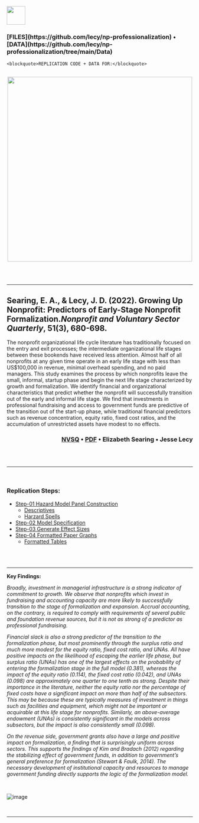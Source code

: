 

<br>
<br>


<div class="row">
  <div class="column">
    <img height=50 src="https://cdn.jsdelivr.net/gh/devicons/devicon/icons/github/github-original.svg"/> <h3>[FILES](https://github.com/lecy/np-professionalization) •     [DATA](https://github.com/lecy/np-professionalization/tree/main/Data) </h3>

    <blockquote>REPLICATION CODE + DATA FOR:</blockquote>
  </div>
  
  <div class="column">
   <p align="center">
   <img src="https://raw.githubusercontent.com/lecy/np-professionalization/main/Results/effect-sizes.png" width="500" />
   </p>
  </div>
</div>


<br> 
<br>

-----

## Searing, E. A., & Lecy, J. D. (2022). Growing Up Nonprofit: Predictors of Early-Stage Nonprofit Formalization.*Nonprofit and Voluntary Sector Quarterly*, 51(3), 680-698. 

The nonprofit organizational life cycle literature has traditionally focused on the
entry and exit processes; the intermediate organizational life stages between these
bookends have received less attention. Almost half of all nonprofits at any given time
operate in an early life stage with less than US$100,000 in revenue, minimal overhead
spending, and no paid managers. This study examines the process by which nonprofits
leave the small, informal, startup phase and begin the next life stage characterized
by growth and formalization. We identify financial and organizational characteristics
that predict whether the nonprofit will successfully transition out of the early and
informal life stage. We find that investments in professional fundraising and access
to government funds are predictive of the transition out of the start-up phase, while
traditional financial predictors such as revenue concentration, equity ratio, fixed cost
ratios, and the accumulation of unrestricted assets have modest to no effects.

<div style="text-align: right"> 
<h3>    
  <a href="https://doi.org/10.1177/08997640211014280"><b>NVSQ</b></a> •
  <a href="https://github.com/lecy/np-professionalization/raw/main/searing-lecy-growing-up-nonprofit.pdf"><b>PDF</b></a> •
  <a href="https://scholar.google.com/citations?user=AO5J8IMAAAAJ&hl=en"><i class="ai ai-google-scholar-square ai-1x"></i></a> Elizabeth Searing  •   
  <a href="https://scholar.google.com/citations?user=Ir8H4wMAAAAJ&hl=en"><i class="ai ai-google-scholar-square ai-1x"></i></a> Jesse Lecy  
</h3>
</div>


<br>
<br>

-----------

<br>

### Replication Steps:

* [Step-01 Hazard Model Panel Construction](https://lecy.github.io/np-formalization/step-01-create-discrete-hazard-dataset.html)
  - [Descriptives](https://lecy.github.io/np-formalization/step-01.01-descriptive-statistics.html)
  - [Harzard Spells](https://lecy.github.io/np-formalization/step-01.02-spells.html)
* [Step-02 Model Specification](https://lecy.github.io/np-formalization/step-02-specify-models.html)
* [Step-03 Generate Effect Sizes](https://lecy.github.io/np-formalization/step-03-calculate-effects.html)
* [Step-04 Formatted Paper Graphs](https://lecy.github.io/np-formalization/step-04-create-graphs-for-paper.html)
  - [Formatted Tables](https://github.com/lecy/np-professionalization/tree/main/Results)  

<br> 
<br>


------------

**Key Findings:** 

*Broadly, investment in managerial infrastructure is a strong indicator of commitment to growth. We observe that nonprofits which invest in fundraising and accounting capacity are more likely to successfully transition to the stage of formalization and expansion. Accrual accounting, on the contrary, is required to comply with requirements of several public and foundation revenue sources, but it is not as strong of a predictor as professional fundraising.*

*Financial slack is also a strong predictor of the transition to the formalization phase, but most prominently through the surplus ratio and much more modest for the equity ratio, fixed cost ratio, and UNAs. All have positive impacts on the likelihood of escaping the earlier life phase, but surplus ratio (UNAs) has one of the largest effects on the probability of entering the formalization stage in the full model (0.381), whereas the impact of the equity ratio (0.114), the fixed cost ratio (0.042), and UNAs (0.098) are approximately one quarter to one tenth as strong. Despite their importance in the literature, neither the equity ratio nor the percentage of fixed costs have a significant impact on more than half of the subsectors. This may be because these are typically measures of investment in things such as facilities and equipment, which might not be important or acquirable at this life stage for nonprofits. Similarly, an above-average endowment (UNAs) is consistently significant in the models across subsectors, but the impact is also consistently small (0.098).*

*On the revenue side, government grants also have a large and positive impact on formalization, a finding that is surprisingly uniform across sectors. This supports the findings of Kim and Bradach (2012) regarding the stabilizing effect of government funds, in addition to government’s general preference for formalization (Stewart & Faulk, 2014). The necessary development of institutional capacity and resources to manage government funding directly supports the logic of the formalization model.* 

<br> 

![image](https://user-images.githubusercontent.com/1209099/180621196-b118db3f-ba0b-4753-87f1-987d9a13a116.png)


<br>
<hr>
<br>
<br>


<link rel="stylesheet" href="https://cdn.jsdelivr.net/gh/jpswalsh/academicons@1/css/academicons.min.css">

